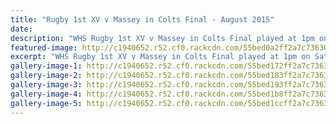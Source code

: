 ```yaml
---
title: "Rugby 1st XV v Massey in Colts Final - August 2015"
date: 
description: "WHS Rugby 1st XV v Massey in Colts Final played at 1pm on Saturday 1 August at the Palmerston North Arena Manawatu.  A review of the final's game from Stacey Ranginui (Assistant Manager)."
featured-image: http://c1940652.r52.cf0.rackcdn.com/55bed0a2ff2a7c7363000ef5/Rugby-1stXV-v-Massey.-Colts-Final-1.8.15-26.jpg
excerpt: "WHS Rugby 1st XV v Massey in Colts Final played at 1pm on Saturday 1 August at the Palmerston North Arena Manawatu.  A review of the final's game from Stacey Ranginui (Assistant Manager)."
gallery-image-1: http://c1940652.r52.cf0.rackcdn.com/55bed172ff2a7c7363000efb/Rugby-1stXV-v-Massey.-Colts-Final-1.8.15-2.jpg
gallery-image-2: http://c1940652.r52.cf0.rackcdn.com/55bed183ff2a7c7363000efd/Rugby-1stXV-v-Massey.-Colts-Final-1.8.15-3.jpg
gallery-image-3: http://c1940652.r52.cf0.rackcdn.com/55bed193ff2a7c7363000eff/Rugby-1stXV-v-Massey.-Colts-Final-1.8.15-4.jpg
gallery-image-4: http://c1940652.r52.cf0.rackcdn.com/55bed1b8ff2a7c7363000f01/Rugby-1stXV-v-Massey.-Colts-Final-1.8.15-5.jpg
gallery-image-5: http://c1940652.r52.cf0.rackcdn.com/55bed1ccff2a7c7363000f03/Rugby-1stXV-v-Massey.-Colts-Final-1.8.15-6.jpg
---
```

